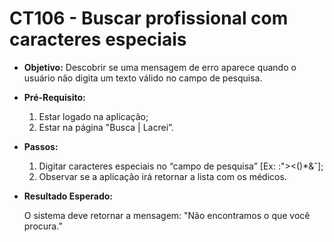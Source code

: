 # CT106 - Buscar profissional com caracteres especiais

- **Objetivo:** Descobrir se uma mensagem de erro aparece quando o usuário não digita um texto válido no campo de pesquisa.

- **Pré-Requisito:**
    1. Estar logado na aplicação;
    2. Estar na página "Busca | Lacrei”.

- **Passos:**
    1. Digitar caracteres especiais no “campo de pesquisa” [Ex: :"><()*&ˆ];
    2. Observar se a aplicação irá retornar a lista com os médicos.

- **Resultado Esperado:**
    
    O sistema deve retornar a mensagem: "Não encontramos o que você procura.”